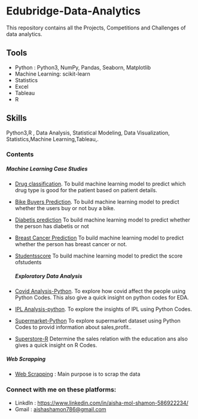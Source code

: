 # Edubridge-Data-Analytics
This repository contains all the Projects, Competitions and Challenges of data analytics.
## Tools
 - Python : Python3, NumPy, Pandas, Seaborn, Matplotlib
 - Machine Learning: scikit-learn
 - Statistics
 - Excel
 - Tableau
 - R
## Skills
Python3,R , Data Analysis, Statistical Modeling, Data Visualization, Statistics,Machine Learning,Tableau,.

### Contents 

##### Machine Learning Case Studies
- [Drug classification](https://github.com/AishaShamon/Edubridge-Data-Analytics/tree/main/Projects/Drug%20Classification-ML).
  To build machine learning model to predict which drug type is good for the patient based on patient details.
- [Bike Buyers Prediction](https://github.com/AishaShamon/Edubridge-Data-Analytics/tree/main/Projects/Bikebuyers-ml).
  To build machine learning model to predict whether the users buy or not buy a bike.
- [Diabetis prediction](https://github.com/AishaShamon/Edubridge-Data-Analytics/tree/main/Projects/Diabetis-ml)
  To build machine learning model to predict whether the person has diabetis or not
- [Breast Cancer Prediction](https://github.com/AishaShamon/Edubridge-Data-Analytics/tree/main/Projects/breast%20cancer%20-M)
  To build machine learning model to predict whether the person has breast cancer or not.
- [Studentsscore](https://github.com/AishaShamon/Edubridge-Data-Analytics/tree/main/Projects/student_score-linear%20regression)
  To build machine learning model to predict the score ofstudents 
  
  ##### Exploratory Data Analysis
- [Covid Analysis-Python](https://github.com/AishaShamon/Edubridge-Data-Analytics/tree/main/Projects/Exploratory%20data%20analysis-COVID).
    To explore how covid affect the people using Python Codes. This also give a quick insight on python codes for EDA.
- [IPL Analysis-python](https://github.com/AishaShamon/Edubridge-Data-Analytics/tree/main/Projects/Exploratory%20data%20analysis-ipl).
    To explore the insights of IPL using Python Codes.
- [Supermarket-Python](https://github.com/AishaShamon/Edubridge-Data-Analytics/tree/main/Projects/ExploratoryDataAnalysis-SuperMarket)
    To explore supermarket dataset using Python Codes to provid information about sales,profit..
- [Superstore-R](https://github.com/AishaShamon/Edubridge-Data-Analytics/tree/main/Projects/Superstore-R)
    Determine the sales relation with the education ans also gives a quick insight on R Codes.
##### Web Scrapping 
- [Web Scrapping](https://github.com/AishaShamon/Edubridge-Data-Analytics/tree/main/Projects/flipcart-webscrapping) : Main purpose is to scrap the data




### Connect with me on these platforms:
* LinkdIn : https://www.linkedin.com/in/aisha-mol-shamon-586922234/
* Gmail : aishashamon786@gmail.com








